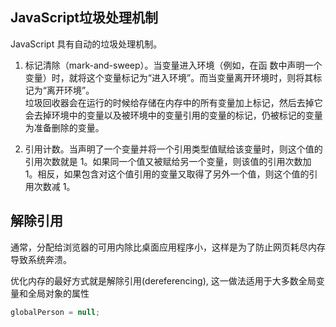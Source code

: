 ## JavaScript垃圾处理机制
JavaScript 具有自动的垃圾处理机制。

1. 标记清除（mark-and-sweep）。当变量进入环境（例如，在函
数中声明一个变量）时，就将这个变量标记为“进入环境”。而当变量离开环境时，则将其标记为“离开环境”。       
垃圾回收器会在运行的时候给存储在内存中的所有变量加上标记，然后去掉它会去掉环境中的变量以及被环境中的变量引用的变量的标记，仍被标记的变量为准备删除的变量。

2. 引用计数。当声明了一个变量并将一个引用类型值赋给该变量时，则这个值的引用次数就是 1。如果同一个值又被赋给另一个变量，则该值的引用次数加 1。相反，如果包含对这个值引用的变量又取得了另外一个值，则这个值的引用次数减 1。

##  解除引用
通常，分配给浏览器的可用内除比桌面应用程序小，这样是为了防止网页耗尽内存导致系统奔溃。

优化内存的最好方式就是解除引用(dereferencing), 这一做法适用于大多数全局变量和全局对象的属性
```js
globalPerson = null; 
```
